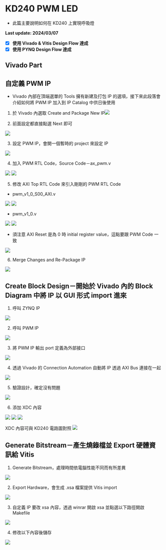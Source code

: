 # KD240 PWM LED
+ 此篇主要說明如何在 KD240 上實現呼吸燈

**Last update: 2024/03/07**
- [x] **使用 Vivado & Vitis Design Flow 達成**
- [x] **使用 PYNQ Design Flow 達成**

## Vivado Part
## 自定義 PWM IP
+ Vivado 內部在頂端選單的 Tools 擁有新建及打包 IP 的選項，接下來此段落會介紹如何將 PWM IP 加入到 IP Catalog 中供日後使用
1. 於 Vivado 內選取 Create and Package New IP
​<img src="Images/IP1.png"/>

2. 前面設定都直接點選 Next 即可
<img src="Images/IP2.png"/>

3. 設定 PWM IP，會開一個暫時的 project 來設定 IP
<img src="Images/IP3.png"/>

4. 加入 PWM RTL Code，Source Code－ax_pwm.v
<img src="Images/IP4.png"/>
<img src="Images/IP5.png"/>

5. 修改 AXI Top RTL Code 來引入剛剛的 PWM RTL Code
+ pwm_v1_0_S00_AXI.v
<img src="Images/IP6.png"/>
<img src="Images/IP7.png"/>

+ pwm_v1_0.v
<img src="Images/IP8.png"/>
<img src="Images/IP9.png"/>

+ 須注意 AXI Reset 是為 0 時 initial register value，這點要跟 PWM Code 一致
<img src="Images/IP10.png"/>

6. Merge Changes and Re-Package IP
<img src="Images/IP11.png"/>

## Create Block Design－開始於 Vivado 內的 Block Diagram 中將 IP 以 GUI 形式 import 進來
1. 呼叫 ZYNQ IP
<img src="Images/IP12.png"/>

2. 呼叫 PWM IP
<img src="Images/IP13.png"/>

3. 將 PWM IP 輸出 port 定義為外部接口
<img src="Images/IP14.png"/>

4. 透過 Vivado 的 Connection Automation 自動將 IP 透過 AXI Bus 連接在一起
<img src="Images/IP15.png"/>

5. 驗證設計，確定沒有問題
<img src="Images/IP16.png"/>

6. 添加 XDC 內容
<img src="Images/IP17.png"/>
<img src="Images/IP18.png"/>
<img src="Images/IP19.png"/>

XDC 內容可與 KD240 電路圖對照
<img src="Images/IP20.png"/>

## Generate Bitstream－產生燒錄檔並 Export 硬體資訊給 Vitis
1. Generate Bitstream，處理時間依電腦性能不同而有所差異
<img src="Images/IP21.png"/>

2. Export Hardware，會生成 .xsa 檔案提供 Vitis import
<img src="Images/IP22.png"/>

3. 自定義 IP 要改 xsa 內容，透過 winrar 開啟 xsa 並點選以下路徑開啟 Makefile
<img src="Images/IP23.png"/>

4. 修改以下內容後儲存
<img src="Images/IP24.png"/>




